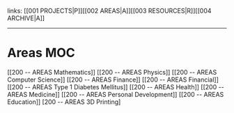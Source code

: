 links: [[001 PROJECTS|P]][[002 AREAS|A]][[003 RESOURCES|R]][[004 ARCHIVE|A]]

---

# Areas MOC

[[200 -- AREAS Mathematics]]
[[200 -- AREAS Physics]]
[[200 -- AREAS Computer Science]]
[[200 -- AREAS Finance]]
[[200 -- AREAS Financial]]
[[200 -- AREAS Type 1 Diabetes Mellitus]]
[[200 -- AREAS Health]]
[[200 -- AREAS Medicine]]
[[200 -- AREAS Personal Development]]
[[200 -- AREAS Education]]
[200 -- AREAS 3D Printing]